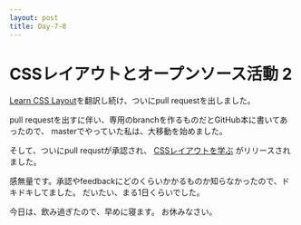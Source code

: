 ```yaml
---
layout: post
title: Day-7-8
---
```


<!-- <img src="http://instagr.am/p/qPxzShjpdC/media?size=t"></img> -->
# CSSレイアウトとオープンソース活動 2

[Learn CSS Layout](http://learnlayout.com/)を翻訳し続け、ついにpull requestを出しました。

pull requestを出すに伴い、専用のbranchを作るものだとGitHub本に書いてあったので、
masterでやっていた私は、大移動を始めました。

そして、ついにpull requstが承認され、
[CSSレイアウトを学ぶ](http://ja.learnlayout.com/)
がリリースされました。

感無量です。承認やfeedbackにどのくらいかかるものか知らなかったので、ドキドキしてました。
だいたい、まる1日くらいでした。

今日は、飲み過ぎたので、早めに寝ます。
お休みなさい。
